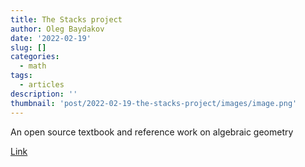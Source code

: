 ```yaml
---
title: The Stacks project
author: Oleg Baydakov
date: '2022-02-19'
slug: []
categories:
  - math
tags:
  - articles
description: ''
thumbnail: 'post/2022-02-19-the-stacks-project/images/image.png'
---
```


An open source textbook and reference work on algebraic geometry

[Link](https://stacks.math.columbia.edu/)
